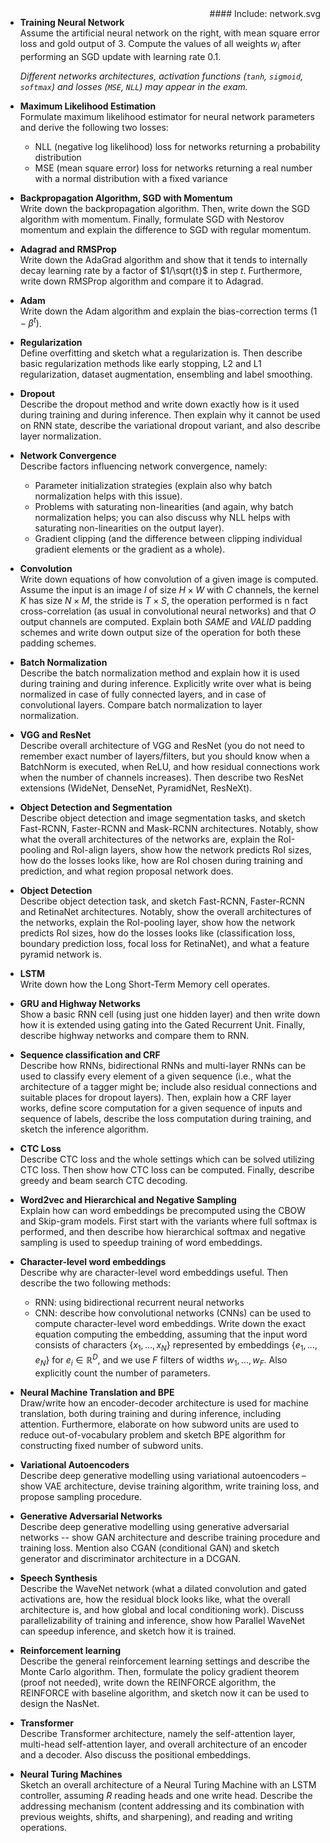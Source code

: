 <div style="float: right">
#### Include: network.svg
</div>

- **Training Neural Network**  
  Assume the artificial neural network on the right, with mean square error loss
  and gold output of 3. Compute the values of all weights $w_i$ after performing
  an SGD update with learning rate 0.1.

  _Different networks architectures, activation functions (`tanh`, `sigmoid`,
  `softmax`) and losses (`MSE`, `NLL`) may appear in the exam._

- **Maximum Likelihood Estimation**  
  Formulate maximum likelihood estimator for neural network parameters and derive
  the following two losses:
  - NLL (negative log likelihood) loss for networks returning a probability distribution
  - MSE (mean square error) loss for networks returning a real number with
    a normal distribution with a fixed variance

- **Backpropagation Algorithm, SGD with Momentum**  
  Write down the backpropagation algorithm. Then, write down the SGD algorithm
  with momentum. Finally, formulate SGD with Nestorov momentum and explain the
  difference to SGD with regular momentum.

- **Adagrad and RMSProp**  
  Write down the AdaGrad algorithm and show that it tends to internally decay
  learning rate by a factor of $1/\sqrt{t}$ in step $t$. Furthermore, write
  down RMSProp algorithm and compare it to Adagrad.

- **Adam**  
  Write down the Adam algorithm and explain the bias-correction terms
  $(1-\beta^t)$.

- **Regularization**  
  Define overfitting and sketch what a regularization is. Then describe
  basic regularization methods like early stopping, L2 and L1 regularization,
  dataset augmentation, ensembling and label smoothing.

- **Dropout**  
  Describe the dropout method and write down exactly how is it used during training and
  during inference. Then explain why it cannot be used on RNN state,
  describe the variational dropout variant, and also describe layer
  normalization.

- **Network Convergence**  
  Describe factors influencing network convergence, namely:
  - Parameter initialization strategies (explain also why batch normalization
    helps with this issue).
  - Problems with saturating non-linearities (and again, why batch normalization
    helps; you can also discuss why NLL helps with saturating non-linearities
    on the output layer).
  - Gradient clipping (and the difference between clipping individual gradient
    elements or the gradient as a whole).

- **Convolution**  
  Write down equations of how convolution of a given image is computed. Assume the input
  is an image $I$ of size $H \times W$ with $C$ channels, the kernel $K$
  has size $N \times M$, the stride is $T \times S$, the operation performed is
  n fact cross-correlation (as usual in convolutional neural networks)
  and that $O$ output channels are computed. Explain both
  $\textit{SAME}$ and $\textit{VALID}$ padding schemes and write down output
  size of the operation for both these padding schemes.

- **Batch Normalization**  
  Describe the batch normalization method and explain how it is used during
  training and during inference. Explicitly write over what is being
  normalized in case of fully connected layers, and in case of convolutional
  layers. Compare batch normalization to layer normalization.

- **VGG and ResNet**  
  Describe overall architecture of VGG and ResNet (you do not need to remember
  exact number of layers/filters, but you should know when a BatchNorm is
  executed, when ReLU, and how residual connections work when the number of
  channels increases). Then describe two ResNet extensions (WideNet, DenseNet,
  PyramidNet, ResNeXt).

- **Object Detection and Segmentation**  
  Describe object detection and image segmentation tasks, and sketch Fast-RCNN, Faster-RCNN and
  Mask-RCNN architectures. Notably, show what the overall architectures of the networks
  are, explain the RoI-pooling and RoI-align layers, show how the network predicts RoI
  sizes, how do the losses looks like, how are RoI chosen during training and
  prediction, and what region proposal network does.

- **Object Detection**  
  Describe object detection task, and sketch Fast-RCNN, Faster-RCNN and
  RetinaNet architectures. Notably, show the overall architectures of the
  networks, explain the RoI-pooling layer, show how the network predicts RoI
  sizes, how do the losses looks like (classification loss, boundary prediction
  loss, focal loss for RetinaNet), and what a feature pyramid network is.

- **LSTM**  
  Write down how the Long Short-Term Memory cell operates.

- **GRU and Highway Networks**  
  Show a basic RNN cell (using just one hidden layer) and then write down
  how it is extended using gating into the Gated Recurrent Unit.
  Finally, describe highway networks and compare them to RNN.

- **Sequence classification and CRF**  
  Describe how RNNs, bidirectional RNNs and multi-layer RNNs can be used to
  classify every element of a given sequence (i.e., what the architecture of
  a tagger might be; include also residual connections and suitable places
  for dropout layers). Then, explain how a CRF layer works, define score
  computation for a given sequence of inputs and sequence of labels,
  describe the loss computation during training, and sketch the inference
  algorithm.

- **CTC Loss**  
  Describe CTC loss and the whole settings which can be solved utilizing CTC
  loss. Then show how CTC loss can be computed. Finally, describe greedy
  and beam search CTC decoding.

- **Word2vec and Hierarchical and Negative Sampling**  
  Explain how can word embeddings be precomputed using the CBOW and Skip-gram
  models. First start with the variants where full softmax is performed, and
  then describe how hierarchical softmax and negative sampling is used to speedup
  training of word embeddings.

- **Character-level word embeddings**  
  Describe why are character-level word embeddings useful. Then describe the
  two following methods:
  - RNN: using bidirectional recurrent neural networks
  - CNN: describe how convolutional networks (CNNs) can be used to compute
    character-level word embeddings.  Write down the exact equation computing
    the embedding, assuming that the input word consists of characters
    $\{x_1, \ldots, x_N\}$ represented by embeddings $\{e_1, \ldots, e_N\}$ for
    $e_i \in \mathbb R^D$, and we use $F$ filters of widths $w_1, \ldots, w_F$.
    Also explicitly count the number of parameters.

- **Neural Machine Translation and BPE**  
  Draw/write how an encoder-decoder architecture is used for machine translation,
  both during training and during inference, including attention. Furthermore,
  elaborate on how subword units are used to reduce out-of-vocabulary problem and
  sketch BPE algorithm for constructing fixed number of subword units.

- **Variational Autoencoders**  
  Describe deep generative modelling using variational autoencoders – show VAE
  architecture, devise training algorithm, write training loss, and propose sampling
  procedure.

- **Generative Adversarial Networks**  
  Describe deep generative modelling using generative adversarial networks -- show GAN
  architecture and describe training procedure and training loss. Mention also
  CGAN (conditional GAN) and sketch generator and discriminator architecture in a DCGAN.

- **Speech Synthesis**  
  Describe the WaveNet network (what a dilated convolution and gated activations
  are, how the residual block looks like, what the overall architecture is, and how
  global and local conditioning work). Discuss parallelizability of training and
  inference, show how Parallel WaveNet can speedup inference, and sketch how it is
  trained.

- **Reinforcement learning**  
  Describe the general reinforcement learning settings and describe the Monte
  Carlo algorithm. Then, formulate the policy gradient theorem (proof not
  needed), write down the REINFORCE algorithm, the REINFORCE with baseline
  algorithm, and sketch now it can be used to design the NasNet.

- **Transformer**  
  Describe Transformer architecture, namely the self-attention layer, multi-head
  self-attention layer, and overall architecture of an encoder and a decoder.
  Also discuss the positional embeddings.

- **Neural Turing Machines**  
  Sketch an overall architecture of a Neural Turing Machine with an LSTM
  controller, assuming $R$ reading heads and one write head. Describe the
  addressing mechanism (content addressing and its combination with previous
  weights, shifts, and sharpening), and reading and writing operations.
